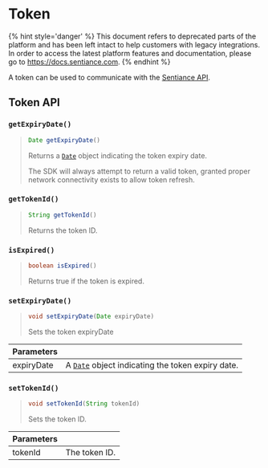 # Token

{% hint style='danger' %} This document refers to deprecated parts of the platform and has been left intact to help customers with legacy integrations. In order to access the latest platform features and documentation, please go to https://docs.sentiance.com. {% endhint %}

A token can be used to communicate with the [Sentiance API](https://developers.sentiance.com/docs/rest).

## Token API

### `getExpiryDate()`

> ```java
> Date getExpiryDate()
> ```
>
> Returns a [`Date`](https://developer.android.com/reference/java/util/Date) object indicating the token expiry date.&#x20;
>
> The SDK will always attempt to return a valid token, granted proper network connectivity exists to allow token refresh.

### `getTokenId()`

> ```java
> String getTokenId()
> ```
>
> Returns the token ID.

### `isExpired()`

> ```java
> boolean isExpired()
> ```
>
> Returns true if the token is expired.

### `setExpiryDate()`

> ```java
> void setExpiryDate(Date expiryDate)
> ```
>
> Sets the token expiryDate

| Parameters |                                                                                                             |
| ---------- | ----------------------------------------------------------------------------------------------------------- |
| expiryDate | A [`Date`](https://developer.android.com/reference/java/util/Date) object indicating the token expiry date. |

### `setTokenId()`

> ```java
> void setTokenId(String tokenId)
> ```
>
> Sets the token ID.

| Parameters |               |
| ---------- | ------------- |
| tokenId    | The token ID. |
